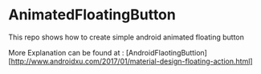 # AnimatedFloatingButton

This repo shows how to create simple android animated floating button

More Explanation can be found at : [AndroidFlaotingButtion] [http://www.androidxu.com/2017/01/material-design-floating-action.html]

